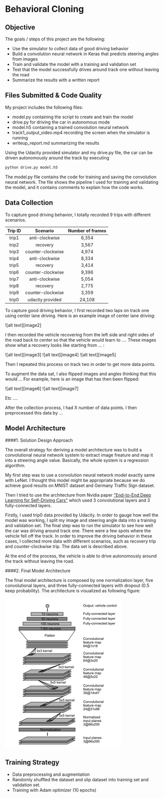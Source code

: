 # Behavioral Cloning

## Objective

The goals / steps of this project are the following:
* Use the simulator to collect data of good driving behavior
* Build a convolution neural network in Keras that predicts steering angles from images
* Train and validate the model with a training and validation set
* Test that the model successfully drives around track one without leaving the road
* Summarize the results with a written report


## Files Submitted & Code Quality

My project includes the following files:
* model.py containing the script to create and train the model
* drive.py for driving the car in autonomous mode
* model.h5 containing a trained convolution neural network 
* track1_output_video.mp4 recording the screen when the simulator is running
* writeup_report.md summarizing the results

Using the Udacity provided simulator and my drive.py file, the car can be driven autonomously around the track by executing 
```sh
python drive.py model.h5
```

The model.py file contains the code for training and saving the convolution neural network. The file shows the pipeline I used for training and validating the model, and it contains comments to explain how the code works.

## Data Collection

To capture good driving behavior, I totally recorded 9 trips with different scenarios.

| Trip ID |     Scenario      | Number of frames |
| :-----: | :---------------: | :--------------: |
|  trip1  |  anti-clockwise   |      6,354       |
|  trip2  |     recovery      |      3,567       |
|  trip3  | counter-clockwise |      4,974       |
|  trip4  |  anti-clockwise   |      8,334       |
|  trip5  |     recovery      |      3,414       |
|  trip6  | counter-clockwise |      9,396       |
|  trip7  |  anti-clockwise   |      5,054       |
|  trip8  |     recovery      |      2,775       |
|  trip9  | counter-clockwise |      3,359       |
|  trip0  | udacity provided  |      24,108      |



To capture good driving behavior, I first recorded two laps on track one using center lane driving. Here is an example image of center lane driving:

![alt text][image2]

I then recorded the vehicle recovering from the left side and right sides of the road back to center so that the vehicle would learn to .... These images show what a recovery looks like starting from ... :

![alt text][image3]
![alt text][image4]
![alt text][image5]

Then I repeated this process on track two in order to get more data points.

To augment the data sat, I also flipped images and angles thinking that this would ... For example, here is an image that has then been flipped:

![alt text][image6]
![alt text][image7]

Etc ....

After the collection process, I had X number of data points. I then preprocessed this data by ...

## Model Architecture

####1. Solution Design Approach

The overall strategy for deriving a model architecture was to build a convolutional neural network system to  extract image freature and map it into a streering angle value. Basically, the whole system is a regression algorithm.

My first step was to use a convolution neural network model exactly same with LeNet. I thought this model might be appropriate because we do achieve good results on MNIST dataset and Germany Traffic Sign dataset.

Then I tried to use the architecture from Nvidia paper ["End-to-End Deep Learning for Self-Driving Cars"](https://arxiv.org/pdf/1604.07316.pdf) which used 3 convolutional layers and 3 fully-connected layers. 

Firstly, I used trip0 data provided by Udacity. In order to gauge how well the model was working, I split my image and steering angle data into a training and validation set. The final step was to run the simulator to see how well the car was driving around track one. There were a few spots where the vehicle fell off the track. In order to improve the driving behavior in these cases, I collected more data with different scenarios, such as recovery trip and counter-clockwise trip. The data set is described above.

At the end of the process, the vehicle is able to drive autonomously around the track without leaving the road.

####2. Final Model Architecture

The final model architecture is composed by one normalization layer, five convolutional layers, and three fully-connected layers with dropout (0.5 keep probability). The architecture is visualized as following figure:

![cnn_arch](./examples/cnn_arch.png)

## Training Strategy

- Data preprocessing and augmentation
- Randomly shuffled the dataset and slip dataset into training set and validation set. 
- Training with Adam optimizer (10 epochs)